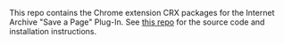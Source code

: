 This repo contains the Chrome extension CRX packages for the Internet Archive "Save a Page" Plug-In. See [this repo](https://github.com/lintool/chrome-archive-this-page) for the source code and installation instructions.
